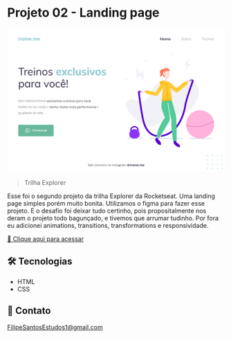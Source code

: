 # Projeto 02 - Landing page 

![preview](./.github/preview.png)

> Trilha Explorer

Esse foi o segundo projeto da trilha Explorer da Rocketseat. Uma landing page simples porém muito bonita. Utilizamos o figma para fazer esse projeto. E o desafio foi deixar tudo certinho, pois propositalmente nos deram o projeto todo bagunçado, e tivemos que arrumar tudinho. Por fora eu adicionei animations, transitions, transformations e responsividade. 

[🔗 Clique aqui para acessar](https://filipesantos07.github.io/Rocketseat-Desafio02-Stage02/)

## 🛠️ Tecnologias

- HTML
- CSS

## 💛 Contato

FilipeSantosEstudos1@gmail.com
